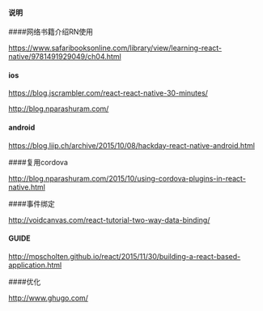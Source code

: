 #### 说明

####网络书籍介绍RN使用

https://www.safaribooksonline.com/library/view/learning-react-native/9781491929049/ch04.html


#### ios

https://blog.jscrambler.com/react-react-native-30-minutes/

http://blog.nparashuram.com/

#### android

https://blog.liip.ch/archive/2015/10/08/hackday-react-native-android.html

####复用cordova

http://blog.nparashuram.com/2015/10/using-cordova-plugins-in-react-native.html

####事件绑定

http://voidcanvas.com/react-tutorial-two-way-data-binding/

#### GUIDE
http://mpscholten.github.io/react/2015/11/30/building-a-react-based-application.html

####优化

http://www.ghugo.com/
